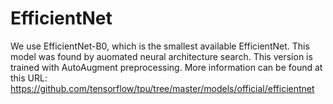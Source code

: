 # EfficientNet
We use EfficientNet-B0, which is the smallest available EfficientNet. This model was found by auomated neural architecture search.
This version is trained with AutoAugment preprocessing.
More information can be found at this URL:
https://github.com/tensorflow/tpu/tree/master/models/official/efficientnet
